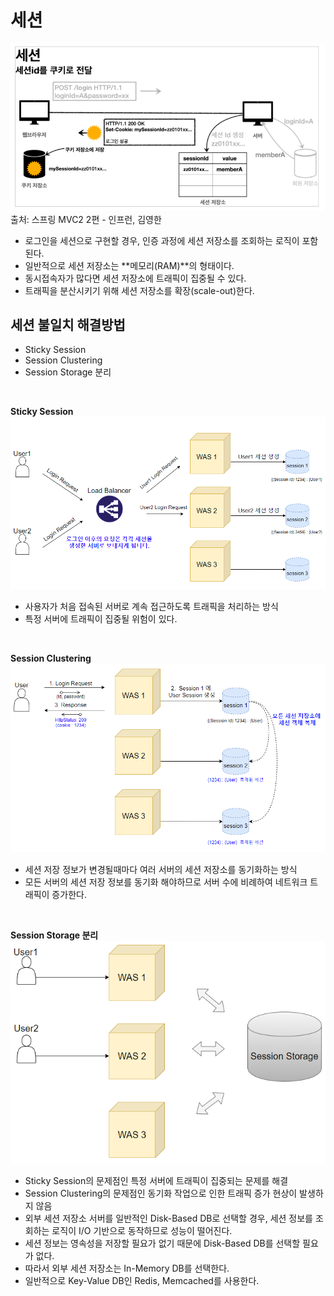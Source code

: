 # 세션
![img.png](img/session0.png)
출처: 스프링 MVC2 2편 - 인프런, 김영한

- 로그인을 세션으로 구현할 경우, 인증 과정에 세션 저장소를 조회하는 로직이 포함된다.
- 일반적으로 세션 저장소는 **메모리(RAM)**의 형태이다.
- 동시접속자가 많다면 세션 저장소에 트래픽이 집중될 수 있다.
- 트래픽을 분산시키기 위해 세션 저장소를 확장(scale-out)한다.

## 세션 불일치 해결방법 
- Sticky Session
- Session Clustering
- Session Storage 분리

<br/>

**Sticky Session**
![img.png](img/session1.png)
- 사용자가 처음 접속된 서버로 계속 접근하도록 트래픽을 처리하는 방식
- 특정 서버에 트래픽이 집중될 위험이 있다.

<br/>

**Session Clustering**
![img.png](img/session2.png)
- 세션 저장 정보가 변경될때마다 여러 서버의 세션 저장소를 동기화하는 방식
- 모든 서버의 세션 저장 정보를 동기화 해야하므로 서버 수에 비례하여 네트워크 트래픽이 증가한다.

<br/>

**Session Storage 분리**
![img.png](img/session3.png)
- Sticky Session의 문제점인 특정 서버에 트래픽이 집중되는 문제를 해결
- Session Clustering의 문제점인 동기화 작업으로 인한 트래픽 증가 현상이 발생하지 않음
- 외부 세션 저장소 서버를 일반적인 Disk-Based DB로 선택할 경우, 세션 정보를 조회하는 로직이 I/O 기반으로 동작하므로 성능이 떨어진다.
- 세션 정보는 영속성을 저장할 필요가 없기 때문에 Disk-Based DB를 선택할 필요가 없다.
- 따라서 외부 세션 저장소는 In-Memory DB를 선택한다.
- 일반적으로 Key-Value DB인 Redis, Memcached를 사용한다.

